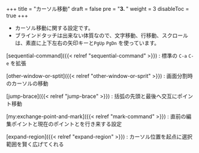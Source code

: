+++
title = "カーソル移動"
draft = false
pre = "<b>3. </b>"
weight = 3
disableToc = true
+++
* カーソル移動に関する設定です。
* ブラインドタッチは出来ない体質なので、文字移動、行移動、スクロールは、素直に上下左右の矢印キーと`PgUp` `PgDn` を使っています。

[sequential-command]({{< relref "sequential-command" >}})
: 標準の `C-a` `C-e` を拡張

[other-window-or-sptit]({{< relref "other-window-or-sprit" >}})
: 画面分割時のカーソルの移動

[jump-brace]({{< relref "jump-brace" >}})
: 括弧の先頭と最後へ交互にポイント移動

[my:exchange-point-and-mark]({{< relref "mark-command" >}})
: 直前の編集ポイントと現在のポイントとを行き来する設定

[expand-region]({{< relref "expand-region" >}})
: カーソル位置を起点に選択範囲を賢く広げてくれる

